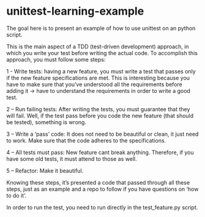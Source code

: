 # unittest-learning-example

The goal here is to present an example of how to use unittest on an python script.

This is the main aspect of a TDD (test-driven development) approach, in which you write your test before writing the actual code. To accomplish this approach, you must follow some steps:

1 - Write tests: having a new feature, you must write a test that passes only if the new feature specifications are met. This is interesting because you have to make sure that you’ve understood all the requirements before adding it -> have to understand the requirements in order to write a good test.

2 – Run failing tests: After writing the tests, you must guarantee that they will fail. Well, if the test pass before you code the new feature (that should be tested), something is wrong.

3 – Write a ‘pass’ code: It does not need to be beautiful or clean, it just need to work. Make sure that the code adheres to the specifications.

4 – All tests must pass: New feature cant break anything. Therefore, if you have some old tests, it must attend to those as well.

5 – Refactor: Make it beautiful.

Knowing these steps, it’s presented a code that passed through all these steps, just as an example and a repo to follow if you have questions on ‘how to do it’.


In order to run the test, you need to run directly in the test_feature.py script.
